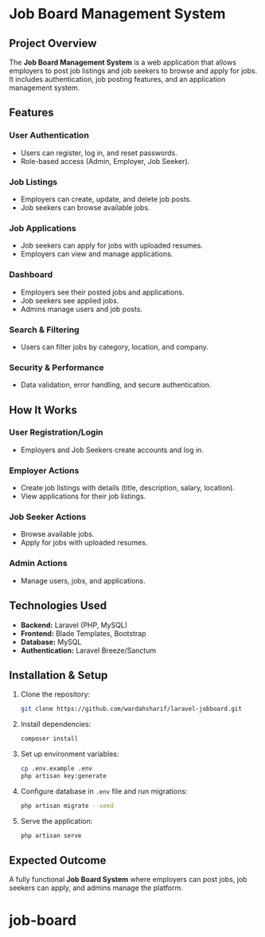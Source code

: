 # Job Board Management System

## Project Overview
The **Job Board Management System** is a web application that allows employers to post job listings and job seekers to browse and apply for jobs. It includes authentication, job posting features, and an application management system.

## Features

### User Authentication
- Users can register, log in, and reset passwords.
- Role-based access (Admin, Employer, Job Seeker).

### Job Listings
- Employers can create, update, and delete job posts.
- Job seekers can browse available jobs.

### Job Applications
- Job seekers can apply for jobs with uploaded resumes.
- Employers can view and manage applications.

### Dashboard
- Employers see their posted jobs and applications.
- Job seekers see applied jobs.
- Admins manage users and job posts.

### Search & Filtering
- Users can filter jobs by category, location, and company.

### Security & Performance
- Data validation, error handling, and secure authentication.

## How It Works

### User Registration/Login
- Employers and Job Seekers create accounts and log in.

### Employer Actions
- Create job listings with details (title, description, salary, location).
- View applications for their job listings.

### Job Seeker Actions
- Browse available jobs.
- Apply for jobs with uploaded resumes.

### Admin Actions
- Manage users, jobs, and applications.

## Technologies Used
- **Backend:** Laravel (PHP, MySQL)
- **Frontend:** Blade Templates, Bootstrap
- **Database:** MySQL
- **Authentication:** Laravel Breeze/Sanctum



## Installation & Setup

1. Clone the repository:
   ```bash
   git clone https://github.com/wardahsharif/laravel-jobboard.git
   
   ```
2. Install dependencies:
   ```bash
   composer install
   ```
3. Set up environment variables:
   ```bash
   cp .env.example .env
   php artisan key:generate
   ```
4. Configure database in `.env` file and run migrations:
   ```bash
   php artisan migrate --seed
   ```
5. Serve the application:
   ```bash
   php artisan serve
   ```

## Expected Outcome
A fully functional **Job Board System** where employers can post jobs, job seekers can apply, and admins manage the platform.

# job-board
